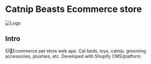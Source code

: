 # Catnip Beasts Ecommerce store

![Logo]

<!-- ## Table of Contents

- [Introduction]
- [Demo]
- [Development]
- [Built With]
- [Future Implementation]
- [Resources]
- [Contributing]
- [License] -->


## Intro

🐱🛒Ecommerce pet store web app. Cat beds, toys, catnip, grooming accessories, plushies, etc. Developed with Shopify CMS/platform.


<!-- Links -->
  <!-- Header hero image -->
  [Logo]:assets/catnipbeasts-devices-mockup.jpg